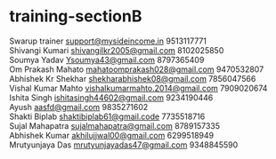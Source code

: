 # training-sectionB

Swarup trainer support@mysideincome.in 9513117771 </br>
Shivangi Kumari shivangilkr2005@gmail.com 8102025850 </br>
Soumya Yadav Ysoumya43@gmail.com 8797365409 </br>
Om Prakash Mahato mahatoomprakash028@gmail.com 9470532807 </br>
Abhishek Kr Shekhar shekharabhishek08@gmail.com 7856047566 </br>
Vishal Kumar Mahto vishalkumarmahto.2014@gmail.com 7909020674 </br>
Ishita Singh ishitasingh44602@gmail.com 9234190446 </br>
Ayush aasfd@gmail.com 9835271602 </br>
Shakti Biplab shaktibiplab61@gmail.code 7735518716</br>
Sujal Mahapatra sujalmahapatra@gmail.com 8789157335 </br>
Abhishek Kumar akhilujjwal00@gmail.com 6299518949 </br>
Mrutyunjaya Das mrutyunjayadas47@gmail.com 9348845590 </br> 
